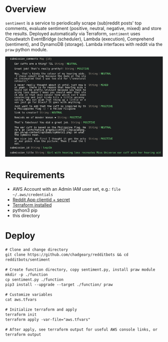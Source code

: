 # Overview
`sentiment` is a service to periodically scrape (sub)reddit posts' top comments, evaluate sentiment (positive, neutral, negative, mixed) and store the results. Deployed automatically via Terraform, `sentiment` uses Cloudwatch EventBridge (scheduler), Lambda (execution), Comprehend (sentiment), and DynamoDB (storage). Lambda interfaces with reddit via the `praw` python module.

![DynamoDBConsole](dynamodbconsole.png)

# Requirements
- AWS Account with an Admin IAM user set, e.g.: `file ~/.aws/credentials`
- [Reddit App clientid + secret](https://github.com/reddit-archive/reddit/wiki/OAuth2-Quick-Start-Example#first-steps)
- [Terraform installed](https://www.terraform.io/downloads.html)
- python3 pip
- this directory

# Deploy
```
# Clone and change directory
git clone https://github.com/chadgeary/redditbots && cd redditbots/sentiment

# Create function directory, copy sentiment.py, install praw module
mkdir -p ./function
cp sentiment.py ./function
pip3 install --upgrade --target ./function/ praw

# Customize variables
cat aws.tfvars

# Initialize terraform and apply
terraform init
terraform apply -var-file="aws.tfvars"

# After apply, see terraform output for useful AWS console links, or
terraform output
```
